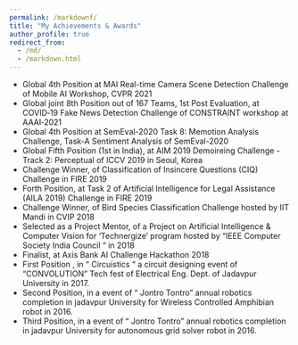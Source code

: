```yaml
---
permalink: /markdownf/
title: "My Achievements & Awards"
author_profile: true
redirect_from: 
  - /md/
  - /markdown.html
---
```


* Global 4th Position at MAI Real-time Camera Scene Detection Challenge of Mobile AI Workshop, CVPR 2021
* Global joint 8th Position out of 167 Teams, 1st Post Evaluation, at COVID‑19 Fake News Detection Challenge of CONSTRAINT workshop at AAAI‑2021
* Global 4th Position at SemEval-2020 Task 8: Memotion Analysis Challenge, Task-A Sentiment Analysis of SemEval-2020
* Global Fifth Position (1st in India), at AIM 2019 Demoireing Challenge - Track 2: Perceptual of ICCV 2019 in Seoul, Korea
* Challenge Winner, of Classification of Insincere Questions (CIQ) Challenge in FIRE 2019
* Forth Position, at Task 2 of Artificial Intelligence for Legal Assistance (AILA 2019) Challenge in FIRE 2019
* Challenge Winner, of Bird Species Classification Challenge hosted by IIT Mandi in CVIP 2018
* Selected as a Project Mentor, of a Project on Artificial Intelligence & Computer Vision for ‘Technergize’
program hosted by “IEEE Computer Society India Council “ in 2018
* Finalist, at Axis Bank AI Challenge Hackathon 2018
* First Position , in “ Circuistics “ a circuit designing event of “CONVOLUTION” Tech fest of Electrical Eng.
Dept. of Jadavpur University in 2017.
* Second Position, in a event of “ Jontro Tontro” annual robotics completion in jadavpur University for
Wireless Controlled Amphibian robot in 2016.
* Third Position, in a event of “ Jontro Tontro” annual robotics completion in jadavpur University for
autonomous grid solver robot in 2016.

